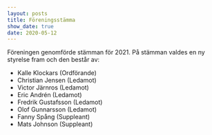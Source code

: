 ```yaml
---
layout: posts
title: Föreningsstämma
show_date: true
date: 2020-05-12
---
```

Föreningen genomförde stämman för 2021. På stämman valdes en ny styrelse fram och den består av:
- Kalle Klockars (Ordförande)
- Christian Jensen (Ledamot)
- Victor Järnros (Ledamot)
- Eric Andrén (Ledamot)
- Fredrik Gustafsson (Ledamot)
- Olof Gunnarsson (Ledamot)
- Fanny Spång (Suppleant)
- Mats Johnson (Suppleant)

